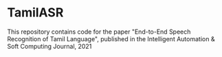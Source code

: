 # TamilASR
This repository contains code for the paper "End-to-End Speech Recognition of Tamil Language", published in the Intelligent Automation &amp; Soft Computing Journal, 2021

